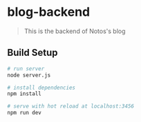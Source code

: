 # blog-backend

> This is the backend of Notos's blog

## Build Setup

``` bash
# run server
node server.js

# install dependencies
npm install

# serve with hot reload at localhost:3456
npm run dev

```


